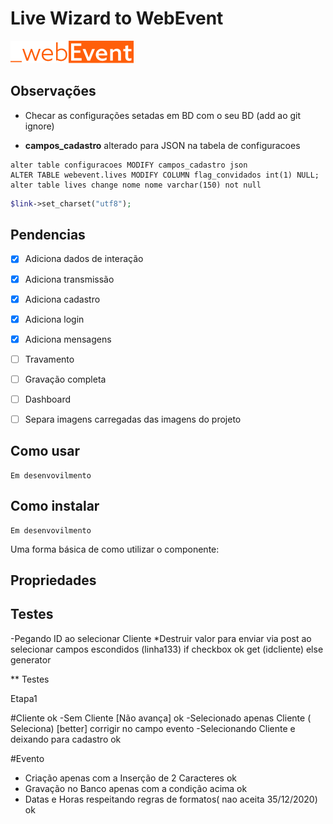 # Live Wizard to WebEvent

![_webevent]("../../assets/img/logo.png)
## Observações

* Checar as configurações setadas em BD com o seu BD (add ao git ignore)
 
* **campos_cadastro** alterado para JSON na tabela de configuracoes


~~~MySQL
alter table configuracoes MODIFY campos_cadastro json
ALTER TABLE webevent.lives MODIFY COLUMN flag_convidados int(1) NULL;
alter table lives change nome nome varchar(150) not null
~~~
~~~PHP
$link->set_charset("utf8");
~~~


## Pendencias

- [X] Adiciona dados de interação
- [X] Adiciona transmissão
- [X] Adiciona cadastro
- [X] Adiciona login
- [x] Adiciona mensagens
- [ ] Travamento
- [ ] Gravação completa
- [ ] Dashboard
- [ ] Separa imagens carregadas das imagens do projeto



## Como usar

```
Em desenvovilmento
```


## Como instalar

```
Em desenvovilmento
```



Uma forma básica de como utilizar o componente:



## Propriedades

## Testes

-Pegando ID ao selecionar Cliente
*Destruir valor para enviar via post ao selecionar campos escondidos (linha133)
 if checkbox ok get (idcliente) else generator

** Testes

Etapa1

#Cliente ok
-Sem Cliente [Não avança] ok
-Selecionado apenas Cliente ( Seleciona) [better] corrigir no campo evento
-Selecionando Cliente e deixando para cadastro  ok

#Evento
- Criação apenas com a Inserção de 2 Caracteres ok
- Gravação no Banco apenas com a condição acima ok
- Datas e Horas respeitando regras de formatos( nao aceita 35/12/2020) ok 






